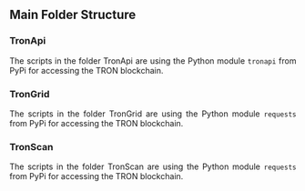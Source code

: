 ## Main Folder Structure

### TronApi

<p align="justify">
The scripts in the folder TronApi are using the Python module <code>tronapi</code> from PyPi for accessing the TRON blockchain.
</p>

### TronGrid

<p align="justify">
The scripts in the folder TronGrid are using the Python module <code>requests</code> from PyPi for accessing the TRON blockchain.
</p>

### TronScan

<p align="justify">
The scripts in the folder TronScan are using the Python module <code>requests</code> from PyPi for accessing the TRON blockchain.
</p>


